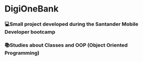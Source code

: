 # DigiOneBank

### 💻Small project developed during the Santander Mobile Developer bootcamp
### 📚Studies about Classes and OOP (Object Oriented Programming)

